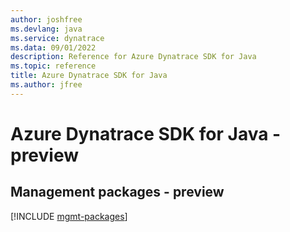 ```yaml
---
author: joshfree
ms.devlang: java
ms.service: dynatrace
ms.data: 09/01/2022
description: Reference for Azure Dynatrace SDK for Java
ms.topic: reference
title: Azure Dynatrace SDK for Java
ms.author: jfree
---
```

# Azure Dynatrace SDK for Java - preview

## Management packages - preview
[!INCLUDE [mgmt-packages](dynatrace-mgmt-index.md)]